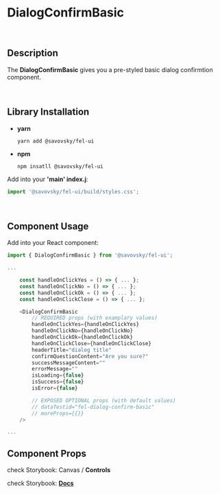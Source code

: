 # DialogConfirmBasic

&nbsp;

## Description

The **DialogConfirmBasic** gives you a pre-styled basic dialog confirmtion component.

&nbsp;

## Library Installation

- **yarn**

    `yarn add @savovsky/fel-ui`

- **npm**

    `npm insatll @savovsky/fel-ui`

Add into your **'main' index.j**:

```javascript
import '@savovsky/fel-ui/build/styles.css';
```

&nbsp;

## Component Usage

Add into your React component:

```javascript
import { DialogConfirmBasic } from '@savovsky/fel-ui';

...

    const handleOnClickYes = () => { ... };
    const handleOnClickNo = () => { ... };
    const handleOnClickOk = () => { ... };
    const handleOnClickClose = () => { ... };

    <DialogConfirmBasic
        // REQUIRED props (with examplary values)
        handleOnClickYes={handleOnClickYes}
        handleOnClickNo={handleOnClickNo}
        handleOnClickOk={handleOnClickOk}
        handleOnClickClose={handleOnClickClose}
        headerTitle="dialog title"
        confirmQuestionContent="Are you sure?"
        successMessageContent=""
        errorMessage=""
        isLoading={false}
        isSuccess={false}
        isError={false}

        // EXPOSED OPTIONAL props (with default values)
        // dataTestid="fel-dialog-confirm-basic"
        // moreProps={{}}
    />

...
```

## Component Props

check Storybook: Canvas / **Controls**

check Storybook: [**Docs**](https://www.savovsky.com/fel/?path=/docs/ui-dialogs-dialogconfirmbasic--default)

&nbsp;
